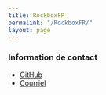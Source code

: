 ```yaml
---
title: RockboxFR
permalink: "/RockboxFR/"
layout: page
---
```


### Information de contact ###
* [GitHub](https://blindhelp.github.io/RockboxFR)
* [Courriel](mailto:remyruiz@gmail.com)

